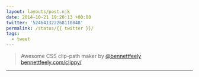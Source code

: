 ```yaml
---
layout: layouts/post.njk
date: 2014-10-21 19:20:13 +00:00
twitter: '524641322268110848'
permalink: /status/{{ twitter }}/
tags: 
  - tweet
---
```


> Awesome CSS clip-path maker by [@bennettfeely](https://twitter.com/bennettfeely) [bennettfeely.com/clippy/](http://bennettfeely.com/clippy/)

---
